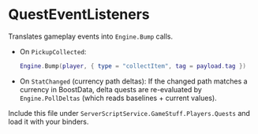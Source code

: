 # QuestEventListeners

Translates gameplay events into `Engine.Bump` calls.

- On `PickupCollected`:
  ```lua
  Engine.Bump(player, { type = "collectItem", tag = payload.tag })
  ```

- On `StatChanged` (currency path deltas):
  If the changed path matches a currency in BoostData, delta quests are re-evaluated by `Engine.PollDeltas` (which reads baselines + current values).

Include this file under `ServerScriptService.GameStuff.Players.Quests` and load it with your binders.
